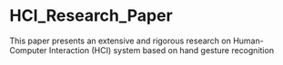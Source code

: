 # HCI_Research_Paper
This paper presents an extensive and rigorous research on Human-Computer Interaction (HCI) system based on hand gesture recognition
